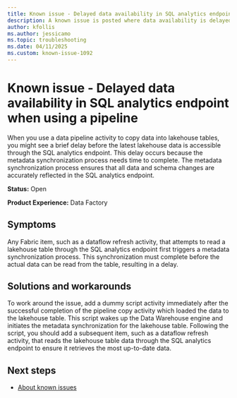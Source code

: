 ```yaml
---
title: Known issue - Delayed data availability in SQL analytics endpoint when using a pipeline
description: A known issue is posted where data availability is delayed in SQL analytics endpoint when using a pipeline.
author: kfollis
ms.author: jessicamo
ms.topic: troubleshooting  
ms.date: 04/11/2025
ms.custom: known-issue-1092
---
```


# Known issue - Delayed data availability in SQL analytics endpoint when using a pipeline

When you use a data pipeline activity to copy data into lakehouse tables, you might see a brief delay before the latest lakehouse data is accessible through the SQL analytics endpoint. This delay occurs because the metadata synchronization process needs time to complete. The metadata synchronization process ensures that all data and schema changes are accurately reflected in the SQL analytics endpoint.

**Status:** Open

**Product Experience:** Data Factory

## Symptoms

Any Fabric item, such as a dataflow refresh activity, that attempts to read a lakehouse table through the SQL analytics endpoint first triggers a metadata synchronization process. This synchronization must complete before the actual data can be read from the table, resulting in a delay.

## Solutions and workarounds

To work around the issue, add a dummy script activity immediately after the successful completion of the pipeline copy activity which loaded the data to the lakehouse table. This script wakes up the Data Warehouse engine and initiates the metadata synchronization for the lakehouse table. Following the script, you should add a subsequent item, such as a dataflow refresh activity, that reads the lakehouse table data through the SQL analytics endpoint to ensure it retrieves the most up-to-date data.

## Next steps

- [About known issues](https://support.fabric.microsoft.com/known-issues)
